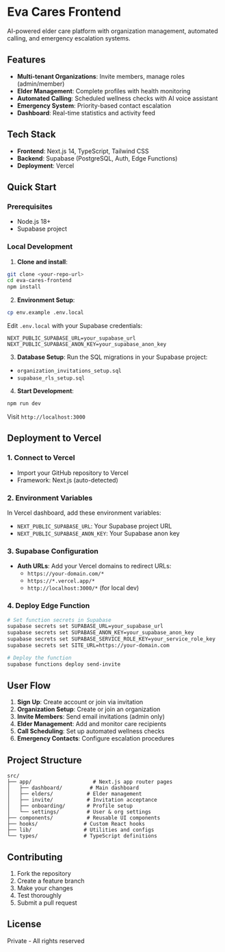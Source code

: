 # Eva Cares Frontend

AI-powered elder care platform with organization management, automated calling, and emergency escalation systems.

## Features

- **Multi-tenant Organizations**: Invite members, manage roles (admin/member)
- **Elder Management**: Complete profiles with health monitoring
- **Automated Calling**: Scheduled wellness checks with AI voice assistant
- **Emergency System**: Priority-based contact escalation
- **Dashboard**: Real-time statistics and activity feed

## Tech Stack

- **Frontend**: Next.js 14, TypeScript, Tailwind CSS
- **Backend**: Supabase (PostgreSQL, Auth, Edge Functions)
- **Deployment**: Vercel

## Quick Start

### Prerequisites
- Node.js 18+
- Supabase project

### Local Development

1. **Clone and install**:
```bash
git clone <your-repo-url>
cd eva-cares-frontend
npm install
```

2. **Environment Setup**:
```bash
cp env.example .env.local
```
Edit `.env.local` with your Supabase credentials:
```env
NEXT_PUBLIC_SUPABASE_URL=your_supabase_url
NEXT_PUBLIC_SUPABASE_ANON_KEY=your_supabase_anon_key
```

3. **Database Setup**:
Run the SQL migrations in your Supabase project:
- `organization_invitations_setup.sql`
- `supabase_rls_setup.sql`

4. **Start Development**:
```bash
npm run dev
```
Visit `http://localhost:3000`

## Deployment to Vercel

### 1. Connect to Vercel
- Import your GitHub repository to Vercel
- Framework: Next.js (auto-detected)

### 2. Environment Variables
In Vercel dashboard, add these environment variables:
- `NEXT_PUBLIC_SUPABASE_URL`: Your Supabase project URL
- `NEXT_PUBLIC_SUPABASE_ANON_KEY`: Your Supabase anon key

### 3. Supabase Configuration
- **Auth URLs**: Add your Vercel domains to redirect URLs:
  - `https://your-domain.com/*`
  - `https://*.vercel.app/*`
  - `http://localhost:3000/*` (for local dev)

### 4. Deploy Edge Function
```bash
# Set function secrets in Supabase
supabase secrets set SUPABASE_URL=your_supabase_url
supabase secrets set SUPABASE_ANON_KEY=your_supabase_anon_key
supabase secrets set SUPABASE_SERVICE_ROLE_KEY=your_service_role_key
supabase secrets set SITE_URL=https://your-domain.com

# Deploy the function
supabase functions deploy send-invite
```

## User Flow

1. **Sign Up**: Create account or join via invitation
2. **Organization Setup**: Create or join an organization
3. **Invite Members**: Send email invitations (admin only)
4. **Elder Management**: Add and monitor care recipients
5. **Call Scheduling**: Set up automated wellness checks
6. **Emergency Contacts**: Configure escalation procedures

## Project Structure

```
src/
├── app/                    # Next.js app router pages
│   ├── dashboard/         # Main dashboard
│   ├── elders/           # Elder management
│   ├── invite/           # Invitation acceptance
│   ├── onboarding/       # Profile setup
│   └── settings/         # User & org settings
├── components/           # Reusable UI components
├── hooks/               # Custom React hooks
├── lib/                 # Utilities and configs
└── types/               # TypeScript definitions
```

## Contributing

1. Fork the repository
2. Create a feature branch
3. Make your changes
4. Test thoroughly
5. Submit a pull request

## License

Private - All rights reserved
